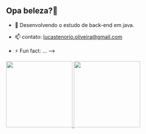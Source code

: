 ## Opa beleza?👋

- 🌱 Desenvolvendo o estudo de back-end em java.
- 📫 contato: lucastenorio.oliveira@gmail.com

- ⚡ Fun fact: ...
-->

<div>
  <a href="https://github.com/tenoriolucas0205">
    <img height="180em" src="https://github-readme-stats.vercel.app/api?username=tenoriolucas0205&show_icons=true&theme=dark&include_all_commits=true&count_private=true"/>
    <img height="180em" src="https://github-readme-stats.vercel.app/api/top-langs/?username=tenoriolucas0205&layout=compact&langs_count=16&theme=dark"/>
  </a>
</div>


  
